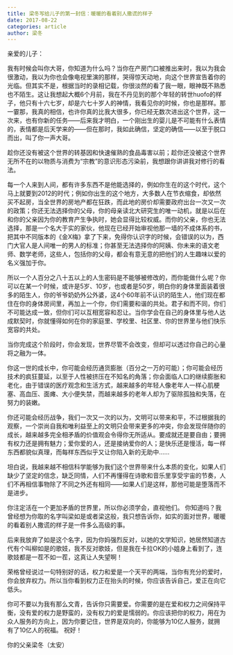 ```yaml
---
title: 梁冬写给儿子的第一封信：暖暖的看着别人撒谎的样子
date: 2017-08-22
categories: article
author: 梁冬
---
```


亲爱的儿子： 

我有时候会叫你大哥，你知道为什么吗？当你在产房门口被推出来时，我以为我会很激动，我以为你也会像电视里演的那样，哭得惊天动地，向这个世界宣告着你的光临。但其实不是，根据当时的录相记载，你很淡然的看了我一眼，眼神既不熟悉也不陌生。这让我想起大概6个月前，我在不丹见到的那个年轻的转世huofo的样子，他只有十六七岁，却是六七十岁人的神情，我看见你的时候，你也是那样。那一霎那，我真的相信，也许你真的比我大很多，你已经无数次进出这个世界，这一次来，也有你新的任务——后来我才明白，一个刚出生的婴儿是不可能有什么表情的，表情都是后天学来的——但在那时，我如此确信，坚定的确信——以至于脱口而出，叫了你一声大哥。 

趁你还没有被这个世界的转基因和快速催熟的食品毒害以前；趁你还没被这个世界无所不在的以物质与消费为“宗教”的意识形态污染前，我想跟你讲讲我对修行的看法。 

每一个人来到人间，都有许多东西不是他能选择的，例如你生在的这个时代，这个马上就要到2012的时代；例如你出生的这个地方，大多数人在节衣缩食，却依然买不起房，当全世界的房地产都在狂跌，而此地的房价却需要政府出台一次又一次的政策；你还无法选择你的父母，你的母亲读北大研究生的唯一动机，就是以后在和你的父亲因为你的教育产生争执时，她会显得比较权威。而你的父亲，你也无法选择，那是一个名大于实的家伙，他现在已经开始审视他那一墙的不成体系的书，把其中不同版本的《金X梅》拿了下来，免得你认识字的时候，会错误的以为，西门大官人是人间唯一的男人的标准；你甚至无法选择你的阿姨、你未来的语文老师、数学老师，这些人，包括你的父母，都会有意无意的把他们的人生趣味以爱的名义强加于你。 

所以一个人百分之八十五以上的人生密码是不能够被修改的，而你能做什么呢？你可以在某一个时候，或许是5岁、10岁，也或者是50岁，明白你的身体里面装着很多的陌生人，你的爷爷奶奶外公外婆，这4个60年前不认识的陌生人，他们现在都住在你的身体房间里，再加上一个你，你们需要和谐的共处。君子和而不同，你们不可能达成一致，但你们可以互相宽容和忍让。当你学会在自己的身体里与他人达成默契时，你就懂得如何在你的家庭里、学校里、社区里、你的世界里与他们快乐宽容的共处。 

当你完成这个阶段时，你会发现，世界尽管不会改变，但却可以透过你自己的心量将之融为一体。 

你这一世的成长中，你可能会经历通货膨胀（百分之一万的可能）；你可能会经历技术的疯狂蔓延，以至于人性被挤压在不知名的角落；你会面临人口的继续膨胀和老化，由于错误的医疗观念和生活方式，越来越多的年轻人像老年人一样心肌梗塞、高血压、面瘫、大小便失禁，而越来越多的老年人却为了驱除孤独和失落，在努力的装嫩。 

你还可能会经历战争，我们一次又一次的以为，文明可以带来和平，不过根据我的观察，一个崇尚自我和唯利益至上的文明只会带来更多的冲突，你会发现伴随你的成长，越来越多完全相矛盾的价值观会令得你无所适从。要成就还是要自由；要拥有权力还是拥有魅力；爱你爱的人，还是接纳爱你的人；是快乐还是慢活，每一样东西都貌似真理，而每样东西似乎又让你陷入新的无助中…… 

坦白说，我越来越不相信科学能够为我们这个世界带来什么本质的变化，如果人们缺少了坚定的信念，缺乏同情，人们不再懂得在诗歌和音乐里享受宇宙的节奏，人们不再相信事物除了不同之外还有相同——如果人们是这样，那他可能是堕落而不是进步。 

你注定活在一个更加矛盾的世界里，所以你必须学会，直视他们。 你知道吗？我曾经想为你取的名字叫梁如是或者梁这般，我只想告诉你，如实的面对世界，暖暖的看着别人撒谎的样子是一件多么高级的事。 

后来我放弃了如是这个名字，因为你妈强烈反对，以她的文学知识，她居然知道古代有个叫柳如是的歌妓，我不反对歌妓，但是我在卡拉OK的小姐身上看到了，连歌妓都是一茬不如一茬，这真让人失望啊！ 

荣格曾经说过一句特别好的话，权力和爱是一个天平的两端，当你有充分的爱时，你会放弃权力。所以当你看到权力正在抬头的时候，你应该告诉自己，爱正在向它低头。 

你可不要以为我有那么文青，告诉你只需要爱。你需要的是在爱和权力之间保持平衡，没有爱的权力是野蛮的，没有权力的爱是懦弱的。你应该把你的权力，用在为众人服务的方向上，因为你要记住，世界是双向的，你能够为10亿人服务，就拥有了10亿人的祝福。 祝好！ 


你的父亲梁冬（太安） 